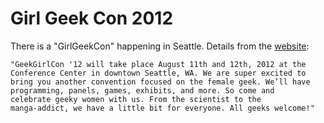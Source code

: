 # Girl Geek Con 2012

There is a "GirlGeekCon" happening in Seattle. Details from the
[website]:

    "GeekGirlCon '12 will take place August 11th and 12th, 2012 at the
    Conference Center in downtown Seattle, WA. We are super excited to
    bring you another convention focused on the female geek. We’ll have
    programming, panels, games, exhibits, and more. So come and
    celebrate geeky women with us. From the scientist to the
    manga-addict, we have a little bit for everyone. All geeks welcome!"

  [website]: http://www.geekgirlcon.com/announcing-geekgirlcon-2012/
